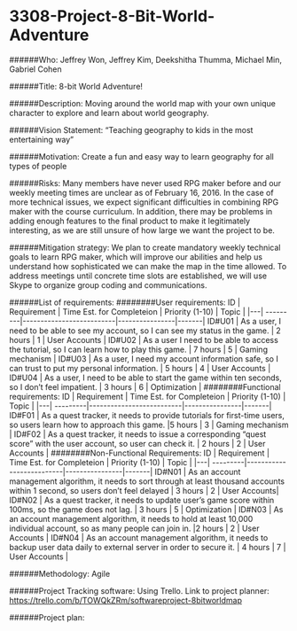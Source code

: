 # 3308-Project-8-Bit-World-Adventure

######Who:
Jeffrey Won, Jeffrey Kim, Deekshitha Thumma, Michael Min, Gabriel Cohen

######Title: 
8-bit World Adventure!

######Description: 
Moving around the world map with your own unique character to explore and learn about world geography. 

######Vision Statement: 
“Teaching geography to kids in the most entertaining way”

######Motivation: 
Create a fun and easy way to learn geography for all types of people

######Risks: 
Many members have never used RPG maker before and our weekly meeting times are unclear as of February 16, 2016. In the case of more technical issues, we expect significant difficulties in combining RPG maker with the course curriculum. In addition, there may be problems in adding enough features to the final product to make it legitimately interesting, as we are still unsure of how large we want the project to be. 

######Mitigation strategy: 
We plan to create mandatory weekly technical goals to learn RPG maker, which will improve our abilities and help us understand how sophisticated we can make the map in the time allowed. To address meetings until concrete time slots are established, we will use Skype to organize group coding and communications. 

######List of requirements:
########User requirements:
ID | Requirement | Time Est. for Completeion | Priority (1-10) | Topic |
|---|  ---------|--------------------------|----------------|-------|
ID#U01 | As a user, I need to be able to see my account, so I can see my status in the game. |  2 hours | 1 | User Accounts |
ID#U02 | As a user I need to be able to access the tutorial, so I can learn how to play this game. | 7 hours | 5 | Gaming mechanism |
ID#U03 | As a user, I need my account information safe, so I can trust to put my personal information. | 5 hours | 4 | User Accounts |
ID#U04 | As a user, I need to be able to start the game within ten seconds, so I don’t feel impatient. | 3 hours | 6 | Optimization |
########Functional requirements: 
ID | Requirement | Time Est. for Completeion | Priority (1-10) | Topic |
|---|  ---------|--------------------------|----------------|-------|
ID#F01 | As a quest tracker, it needs to provide tutorials for first-time users, so users learn how to approach this game. |5 hours | 3 | Gaming mechanism |
ID#F02 | As a quest tracker, it needs to issue a corresponding “quest score” with the user account, so user can check it. | 2 hours | 2 | User Accounts |
########Non-Functional Requirements: 
ID | Requirement | Time Est. for Completeion | Priority (1-10) | Topic |
|---|  ---------|--------------------------|----------------|-------|
ID#N01 | As an account management algorithm, it needs to sort through at least thousand accounts within 1 second, so users don’t feel delayed | 3 hours | 2 | User Accounts|
ID#N02 | As a quest tracker, it needs to update user’s game score within 100ms, so the game does not lag. | 3 hours | 5 | Optimization |
ID#N03 | As an account management algorithm, it needs to hold at least 10,000 individual account, so as many people can join in. |2 hours | 2 | User Accounts |
ID#N04 | As an account management algorithm, it needs to backup user data daily to external server in order to secure it. | 4 hours | 7 | User Accounts |

######Methodology: 
Agile

######Project Tracking software: 
Using Trello. Link to project planner:  https://trello.com/b/TOWQkZRm/softwareproject-8bitworldmap 

######Project plan: 


